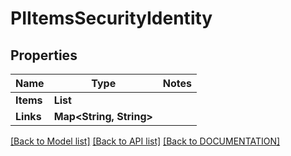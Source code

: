 # PIItemsSecurityIdentity

## Properties
Name | Type | Notes
------------ | ------------- | -------------
**Items** | **List<PISecurityIdentity>**
**Links** | **Map<String, String>**

[[Back to Model list]](../../DOCUMENTATION.md#documentation-for-models) [[Back to API list]](../../DOCUMENTATION.md#documentation-for-api-endpoints) [[Back to DOCUMENTATION]](../../DOCUMENTATION.md)
